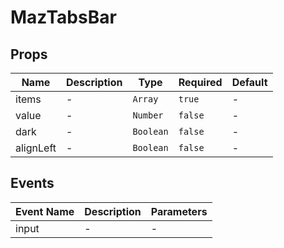 # MazTabsBar

## Props

<!-- @vuese:MazTabsBar:props:start -->

| Name      | Description | Type      | Required | Default |
| --------- | ----------- | --------- | -------- | ------- |
| items     | -           | `Array`   | `true`   | -       |
| value     | -           | `Number`  | `false`  | -       |
| dark      | -           | `Boolean` | `false`  | -       |
| alignLeft | -           | `Boolean` | `false`  | -       |

<!-- @vuese:MazTabsBar:props:end -->

## Events

<!-- @vuese:MazTabsBar:events:start -->

| Event Name | Description | Parameters |
| ---------- | ----------- | ---------- |
| input      | -           | -          |

<!-- @vuese:MazTabsBar:events:end -->
